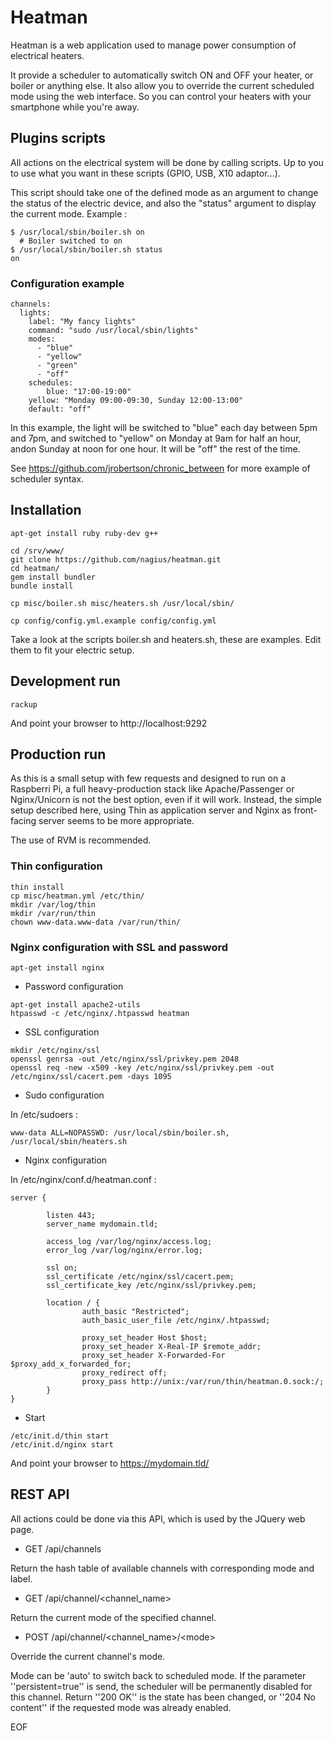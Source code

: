 Heatman
=======

Heatman is a web application used to manage power consumption of electrical heaters.

It provide a scheduler to automatically switch ON and OFF your heater, or boiler or anything else. It also allow you to override the current scheduled mode using the web interface. So you can control your heaters with your smartphone while you're away.

Plugins scripts
---------------

All actions on the electrical system will be done by calling scripts. Up to you to use what you want in these scripts (GPIO, USB, X10 adaptor...).

This script should take one of the defined mode as an argument to change the status of the electric device, and also the "status" argument to display the current mode. Example :


```
$ /usr/local/sbin/boiler.sh on
  # Boiler switched to on
$ /usr/local/sbin/boiler.sh status
on
```

### Configuration example

```
channels:
  lights:
    label: "My fancy lights"
    command: "sudo /usr/local/sbin/lights"
    modes:
      - "blue"
      - "yellow"
      - "green"
      - "off"
    schedules:
        blue: "17:00-19:00"
	yellow: "Monday 09:00-09:30, Sunday 12:00-13:00"
    default: "off"
```

In this example, the light will be switched to "blue" each day between 5pm and 7pm, and switched to "yellow" on Monday at 9am for half an hour, andon Sunday at noon for one hour. It will be "off" the rest of the time.

See https://github.com/jrobertson/chronic_between for more example of scheduler syntax.


Installation
------------

```
apt-get install ruby ruby-dev g++

cd /srv/www/
git clone https://github.com/nagius/heatman.git
cd heatman/
gem install bundler
bundle install

cp misc/boiler.sh misc/heaters.sh /usr/local/sbin/

cp config/config.yml.example config/config.yml
```

Take a look at the scripts boiler.sh and heaters.sh, these are examples. Edit them to fit your electric setup.


Development run
---------------

```
rackup
```

And point your browser to http://localhost:9292

Production run
--------------

As this is a small setup with few requests and designed to run on a Raspberri Pi, a full heavy-production stack like Apache/Passenger or Nginx/Unicorn is not the best option, even if it will work. Instead, the simple setup described here, using Thin as application server and Nginx as front-facing server seems to be more appropriate.

The use of RVM is recommended.

### Thin configuration

```
thin install
cp misc/heatman.yml /etc/thin/
mkdir /var/log/thin
mkdir /var/run/thin
chown www-data.www-data /var/run/thin/
```

### Nginx configuration with SSL and password

```
apt-get install nginx
```

* Password configuration

```
apt-get install apache2-utils
htpasswd -c /etc/nginx/.htpasswd heatman
```

* SSL configuration

```
mkdir /etc/nginx/ssl
openssl genrsa -out /etc/nginx/ssl/privkey.pem 2048
openssl req -new -x509 -key /etc/nginx/ssl/privkey.pem -out /etc/nginx/ssl/cacert.pem -days 1095
```

* Sudo configuration

In /etc/sudoers :

```
www-data ALL=NOPASSWD: /usr/local/sbin/boiler.sh, /usr/local/sbin/heaters.sh
```

* Nginx configuration

In /etc/nginx/conf.d/heatman.conf :

```
server {

        listen 443;
        server_name mydomain.tld;

        access_log /var/log/nginx/access.log;
        error_log /var/log/nginx/error.log;

        ssl on;
        ssl_certificate /etc/nginx/ssl/cacert.pem;
        ssl_certificate_key /etc/nginx/ssl/privkey.pem;

        location / {
                auth_basic "Restricted";
                auth_basic_user_file /etc/nginx/.htpasswd;

                proxy_set_header Host $host;
                proxy_set_header X-Real-IP $remote_addr;
                proxy_set_header X-Forwarded-For $proxy_add_x_forwarded_for;
                proxy_redirect off;
                proxy_pass http://unix:/var/run/thin/heatman.0.sock:/;
        }
}
```

* Start

```
/etc/init.d/thin start
/etc/init.d/nginx start
```

And point your browser to https://mydomain.tld/


REST API
--------

All actions could be done via this API, which is used by the JQuery web page.

* GET /api/channels

Return the hash table of available channels with corresponding mode and label.

* GET /api/channel/\<channel_name\>

Return the current mode of the specified channel.

* POST /api/channel/\<channel_name\>/\<mode\>

Override the current channel's mode. 

Mode can be 'auto' to switch back to scheduled mode.
If the parameter ''persistent=true'' is send, the scheduler will be permanently disabled for this channel.
Return ''200 OK'' is the state has been changed, or ''204 No content'' if the requested mode was already enabled.

EOF

